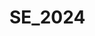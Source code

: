 [Badge License]: https://img.shields.io/badge/language%20python?style=for-the-badge&logo=python&logoColor=green

# SE_2024
